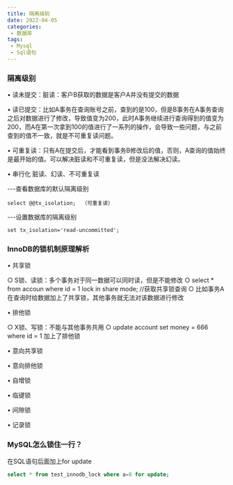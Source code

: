 ```yaml
---
title: 隔离级别
date: 2022-04-05
categories:
 - 数据库
tags:
 - Mysql
 - Sql语句
---
```


### 隔离级别

• 读未提交：脏读：客户B获取的数据是客户A并没有提交的数据

• 读已提交：比如A事务在查询账号之前，查到的是100，但是B事务在A事务查询之后对数据进行了修改，导致值变为200，此时A事务继续进行查询得到的值变为200，而A在第一次拿到100的值进行了一系列的操作，会导致一些问题，与之前查到的值不一致，就是不可重复读问题。

• 可重复读：只有A在提交后，才能看到事务B修改后的值，否则，A查询的值始终是最开始的值。可以解决脏读和不可重复读，但是没法解决幻读。

• 串行化
脏读、幻读、不可重复读

---查看数据库的默认隔离级别

`select @@tx_isolation;  （可重复读）`

---设置数据库的隔离级别

`set tx_isolation='read-uncommitted';`

### InnoDB的锁机制原理解析

• 共享锁

○ S锁、读锁：多个事务对于同一数据可以同时读，但是不能修改
○ select * from accoun where id = 1 lock in share mode;   //获取共享锁查询
○ 比如事务A在查询时给数据加上了共享锁，其他事务就无法对该数据进行修改

• 排他锁

○ X锁、写锁：不能与其他事务共用
○ update account set money = 666 where id = 1 加上了排他锁

• 意向共享锁

• 意向排他锁

• 自增锁

• 临键锁

• 间隙锁

• 记录锁

### MySQL怎么锁住一行？

在SQL语句后面加上for update
```sql
select * from test_innodb_lock where a=8 for update;
```
